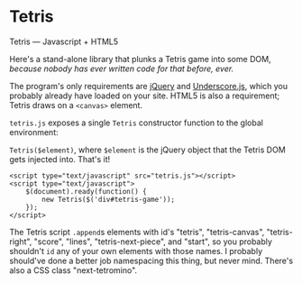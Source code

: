 Tetris
======

Tetris — Javascript + HTML5

Here's a stand-alone library that plunks a Tetris game into some DOM, _because nobody has ever written code for that before, ever._  

The program's only requirements are [jQuery](http://jquery.com) and [Underscore.js](http://underscorejs.org), which you probably already have loaded on your site. HTML5 is also a requirement; Tetris draws on a `<canvas>` element.

`tetris.js` exposes a single `Tetris` constructor function to the global environment:

`Tetris($element)`, where `$element` is the jQuery object that the Tetris DOM gets injected into. That's it! 

    <script type="text/javascript" src="tetris.js"></script>
    <script type="text/javascript">
        $(document).ready(function() {
            new Tetris($('div#tetris-game'));
        });
    </script>
    
The Tetris script `.append`s elements with id's "tetris", "tetris-canvas", "tetris-right", "score", "lines", "tetris-next-piece", and "start", so you probably shouldn't `id` any of your own elements with those names. I probably should've done a better job namespacing this thing, but never mind. There's also a CSS class "next-tetromino".
